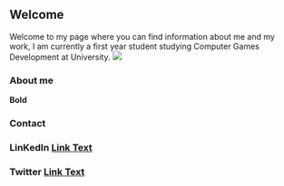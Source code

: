 ## Welcome 
Welcome to my page where you can find information about me and my work, I am currently a first year student studying Computer Games Development at University.
<img src="gamepad.png"></img>




  ### About me



**Bold** 








### Contact

### LinKedIn [Link Text](https://www.linkedin.com/in/danny-lau-a99791199/)
### Twitter  [Link Text](https://twitter.com/dannyla62778988/)
